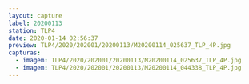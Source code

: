 ```yaml
---
layout: capture
label: 20200113
station: TLP4
date: 2020-01-14 02:56:37
preview: TLP4/2020/202001/20200113/M20200114_025637_TLP_4P.jpg
capturas:
  - imagem: TLP4/2020/202001/20200113/M20200114_025637_TLP_4P.jpg
  - imagem: TLP4/2020/202001/20200113/M20200114_044338_TLP_4P.jpg
---
```

